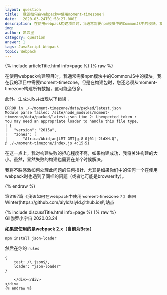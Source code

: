 ```yaml
---
layout: question
title:  我该如何在webpack中使用moment-timezone？
date:   2020-03-24T01:58:27.000Z
description: 在使用webpack构建项目时，我通常需要npm模块中的CommonJS中的模块。我在我的项目中需要moment-timezone，但是在构建包时，您还必...
img: 
author: 凯西里
category: question
answer: 1
tags: JavaScript Webpack
topic: Webpack
---
```

<div class="article-root">
  <div class="article">
    {% include articleTitle.html info=page %}
    {% raw %}
    <div class="article-content"><p><font style="vertical-align: inherit;"><font style="vertical-align: inherit;">在使用webpack构建项目时，我通常需要npm模块中的CommonJS中的模块。</font><font style="vertical-align: inherit;">我在我的项目中需要moment-timezone，但是在构建包时，您还必须从moment-timezone构建所有数据，这可能会很多。</font></font></p>

<p><font style="vertical-align: inherit;"><font style="vertical-align: inherit;">此外，生成失败并出现以下错误：</font></font></p>

<pre><code>ERROR in ./~/moment-timezone/data/packed/latest.json<font></font>
Module parse failed: /site/node_modules/moment-timezone/data/packed/latest.json Line 2: Unexpected token :<font></font>
You may need an appropriate loader to handle this file type.<font></font>
| {<font></font>
|   "version": "2015a",<font></font>
|   "zones": [<font></font>
|       "Africa/Abidjan|LMT GMT|g.8 0|01|-2ldXH.Q",<font></font>
@ ./~/moment-timezone/index.js 4:15-51<font></font>
</code></pre>

<p><font style="vertical-align: inherit;"><font style="vertical-align: inherit;">在这一点上，我对构建失败的担心程度不高，如果构建成功，我将关注构建的大小。</font><font style="vertical-align: inherit;">虽然，显然失败的构建也需要在某个时候解决。</font></font></p>

<p><font style="vertical-align: inherit;"><font style="vertical-align: inherit;">我将不胜感激如何处理此问题的任何指针，尤其是如果你们中的任何一个在使用webpack时也遇到了同样的问题（或者也可能是browserify）。</font></font></p></div>
    {% endraw %}
  </div>
  <p class="winter_mark">第3197篇《我该如何在webpack中使用moment-timezone？》来自Winter(https://github.com/aiyld/aiyld.github.io)的站点</p>
  <div class="discuss-wrapper">
    {% include discussTitle.html info=page %}
    {% raw %}
    <div class="discuss-list">
    <div class="discuss-item">
        <div class="discuss-parent">
          <div class="discuss-meta">
            <span class="discuss-user">Gil伽罗小宇宙</span>
            <span class="discuss-time">2020.03.24</span>
          </div>
          <div class="discuss-comment"><p><strong><font style="vertical-align: inherit;"><font style="vertical-align: inherit;">如果您使用的是webpack 2.x（当前为Beta）</font></font></strong>  </p>

<pre><code>npm install json-loader
</code></pre>

<p><font style="vertical-align: inherit;"><font style="vertical-align: inherit;">然后在你的 </font></font><code>rules</code></p>

<pre><code>{<font></font>
    test: /\.json$/,<font></font>
    loader: "json-loader"<font></font>
}<font></font>
</code></pre></div>
        </div></div>
    </div>
    {% endraw %}
  </div>
<div>
